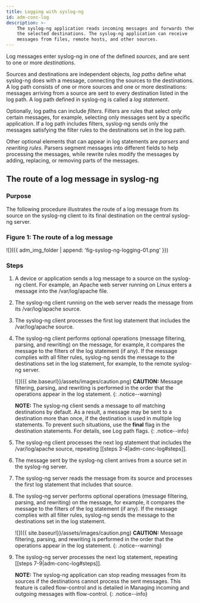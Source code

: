 ```yaml
---
title: Logging with syslog-ng
id: adm-conc-log
description: >-
    The syslog-ng application reads incoming messages and forwards them to
    the selected destinations. The syslog-ng application can receive
    messages from files, remote hosts, and other sources.
---
```


Log messages enter syslog-ng in one of the defined *sources*, and are sent
to one or more *destinations*.

Sources and destinations are independent objects, *log paths* define
what syslog-ng does with a message, connecting the sources to the
destinations. A log path consists of one or more sources and one or more
destinations: messages arriving from a source are sent to every
destination listed in the log path. A log path defined in syslog-ng is
called a *log statement*.

Optionally, log paths can include *filters*. Filters are rules that
select only certain messages, for example, selecting only messages sent
by a specific application. If a log path includes filters, syslog-ng
sends only the messages satisfying the filter rules to the destinations
set in the log path.

Other optional elements that can appear in log statements are *parsers*
and *rewriting rules*. Parsers segment messages into different fields to
help processing the messages, while rewrite rules modify the messages by
adding, replacing, or removing parts of the messages.

## The route of a log message in syslog-ng

### Purpose

The following procedure illustrates the route of a log message from its
source on the syslog-ng client to its final destination on the central
syslog-ng server.

### Figure 1: The route of a log message

![]({{ adm_img_folder | append: 'fig-syslog-ng-logging-01.png' }})

### Steps

1. A device or application sends a log message to a source on the
    syslog-ng client. For example, an Apache web server running on Linux
    enters a message into the /var/log/apache file.

2. The syslog-ng client running on the web server reads the message
    from its /var/log/apache source.

3. The syslog-ng client processes the first log statement that includes
    the /var/log/apache source.

4. The syslog-ng client performs optional operations (message
    filtering, parsing, and rewriting) on the message, for example, it
    compares the message to the filters of the log statement (if any).
    If the message complies with all filter rules, syslog-ng sends the
    message to the destinations set in the log statement, for example,
    to the remote syslog-ng server.

    ![]({{ site.baseurl}}/assets/images/caution.png) **CAUTION:** Message
    filtering, parsing, and rewriting is performed in the order that the
    operations appear in the log statement.
    {: .notice--warning}

    **NOTE:** The syslog-ng client sends a message to *all* matching
    destinations by default. As a result, a message may be sent to a
    destination more than once, if the destination is used in multiple
    log statements. To prevent such situations, use the **final** flag
    in the destination statements. For details, see
    Log path flags.
    {: .notice--info}

5. The syslog-ng client processes the next log statement that includes
    the /var/log/apache source, repeating [[steps 3-4|adm-conc-log#steps]].

6. The message sent by the syslog-ng client arrives from a source set
    in the syslog-ng server.

7. The syslog-ng server reads the message from its source and processes
    the first log statement that includes that source.

8. The syslog-ng server performs optional operations (message
    filtering, parsing, and rewriting) on the message, for example, it
    compares the message to the filters of the log statement (if any).
    If the message complies with all filter rules, syslog-ng sends the
    message to the destinations set in the log statement.

    ![]({{ site.baseurl}}/assets/images/caution.png) **CAUTION:** Message filtering,
    parsing, and rewriting is performed in the order that the operations appear
    in the log statement.
    {: .notice--warning}

9. The syslog-ng server processes the next log statement, repeating
    [[steps 7-9|adm-conc-log#steps]].

    **NOTE:** The syslog-ng application can stop reading messages from its
    sources if the destinations cannot process the sent messages. This
    feature is called flow-control and is detailed in
    Managing incoming and outgoing messages with flow-control.
    {: .notice--info}
